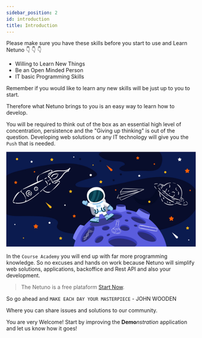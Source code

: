 ```yaml
---
sidebar_position: 2
id: introduction
title: Introduction
---
```


Please make sure you have these skills before you start to use and Learn Netuno 👇 👇 👇

- Willing to Learn New Things
- Be an Open Minded Person
- IT basic Programming Skills

Remember if you would like to learn any new skills will be just up to you to start.

Therefore what Netuno brings to you is an easy way to learn how to develop. 

You will be required to think out of the box as an essential high level of concentration, persistence and the "Giving up thinking" is out of the question. Developing web solutions or any IT technology will give you the `Push` that is needed.

![Netuno is the platform for launching web projects](/docs/assets/academy/introduction.jpg "Netuno is the platform for launching web projects.")

In the `Course Academy` you will end up with far more programming knowledge. So no excuses and hands on work because Netuno will simplify web solutions, applications, backoffice and Rest API and also your development.

> The Netuno is a free plataform [Start Now](/docs/get-started/installation).

So go ahead and 
`MAKE EACH DAY YOUR MASTERPIECE` - JOHN WOODEN

Where you can share issues and solutions to our community.

You are very Welcome! Start by improving the **Demo**_nstration_ application and let us know how it goes!